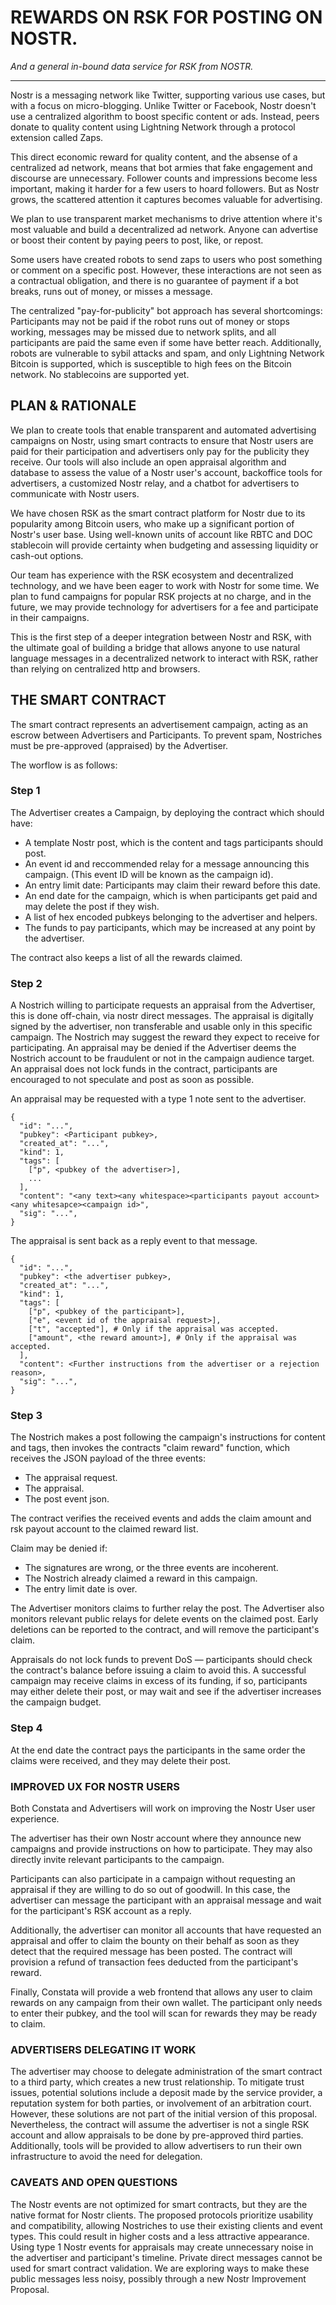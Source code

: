 # REWARDS ON RSK FOR POSTING ON NOSTR.
_And a general in-bound data service for RSK from NOSTR._

***

Nostr is a messaging network like Twitter, supporting various use cases, but with a focus on micro-blogging. Unlike Twitter or Facebook, Nostr doesn't use a centralized algorithm to boost specific content or ads. Instead, peers donate to quality content using Lightning Network through a protocol extension called Zaps.

This direct economic reward for quality content, and the absense of a centralized ad network, means that bot armies that fake engagement and discourse are unnecessary. Follower counts and impressions become less important, making it harder for a few users to hoard followers. But as Nostr grows, the scattered attention it captures becomes valuable for advertising.

We plan to use transparent market mechanisms to drive attention where it's most valuable and build a decentralized ad network. Anyone can advertise or boost their content by paying peers to post, like, or repost.

Some users have created robots to send zaps to users who post something or comment on a specific post. However, these interactions are not seen as a contractual obligation, and there is no guarantee of payment if a bot breaks, runs out of money, or misses a message.

The centralized "pay-for-publicity" bot approach has several shortcomings: Participants may not be paid if the robot runs out of money or stops working, messages may be missed due to network splits, and all participants are paid the same even if some have better reach. Additionally, robots are vulnerable to sybil attacks and spam, and only Lightning Network Bitcoin is supported, which is susceptible to high fees on the Bitcoin network. No stablecoins are supported yet.

## PLAN &amp; RATIONALE

We plan to create tools that enable transparent and automated advertising campaigns on Nostr, using smart contracts to ensure that Nostr users are paid for their participation and advertisers only pay for the publicity they receive. Our tools will also include an open appraisal algorithm and database to assess the value of a Nostr user's account, backoffice tools for advertisers, a customized Nostr relay, and a chatbot for advertisers to communicate with Nostr users.

We have chosen RSK as the smart contract platform for Nostr due to its popularity among Bitcoin users, who make up a significant portion of Nostr's user base. Using well-known units of account like RBTC and DOC stablecoin will provide certainty when budgeting and assessing liquidity or cash-out options.

Our team has experience with the RSK ecosystem and decentralized technology, and we have been eager to work with Nostr for some time. We plan to fund campaigns for popular RSK projects at no charge, and in the future, we may provide technology for advertisers for a fee and participate in their campaigns.

This is the first step of a deeper integration between Nostr and RSK, with the ultimate goal of building a bridge that allows anyone to use natural language messages in a decentralized network to interact with RSK, rather than relying on centralized http and browsers.

## THE SMART CONTRACT

The smart contract represents an advertisement campaign, acting as an escrow between Advertisers and Participants. To prevent spam, Nostriches must be pre-approved (appraised) by the Advertiser.

The worflow is as follows:

### Step 1
The Advertiser creates a Campaign, by deploying the contract which should have:
  - A template Nostr post, which is the content and tags participants should post.
  - An event id and reccommended relay for a message announcing this campaign. (This event ID will be known as the campaign id).
  - An entry limit date: Participants may claim their reward before this date.
  - An end date for the campaign, which is when participants get paid and may delete the post if they wish.
  - A list of hex encoded pubkeys belonging to the advertiser and helpers.
  - The funds to pay participants, which may be increased at any point by the advertiser.

The contract also keeps a list of all the rewards claimed.

### Step 2
A Nostrich willing to participate requests an appraisal from the Advertiser, this is done off-chain, via nostr direct messages.
The appraisal is digitally signed by the advertiser, non transferable and usable only in this specific campaign.
The Nostrich may suggest the reward they expect to receive for participating.
An appraisal may be denied if the Advertiser deems the Nostrich account to be fraudulent or not in the campaign audience target.
An appraisal does not lock funds in the contract, participants are encouraged to not speculate and post as soon as possible.

An appraisal may be requested with a type 1 note sent to the advertiser.
```
{
  "id": "...",
  "pubkey": <Participant pubkey>,
  "created_at": "...",
  "kind": 1,
  "tags": [
    ["p", <pubkey of the advertiser>],
    ...
  ],
  "content": "<any text><any whitespace><participants payout account><any whitesapce><campaign id>",
  "sig": "...",
}
```

The appraisal is sent back as a reply event to that message.
```
{
  "id": "...",
  "pubkey": <the advertiser pubkey>,
  "created_at": "...",
  "kind": 1,
  "tags": [
    ["p", <pubkey of the participant>],
    ["e", <event id of the appraisal request>],
    ["t", "accepted"], # Only if the appraisal was accepted.
    ["amount", <the reward amount>], # Only if the appraisal was accepted.
  ],
  "content": <Further instructions from the advertiser or a rejection reason>,
  "sig": "...",
}
```

### Step 3
The Nostrich makes a post following the campaign's instructions for content and tags, then invokes the contracts "claim reward" function,
which receives the JSON payload of the three events:
  - The appraisal request.
  - The appraisal.
  - The post event json.

The contract verifies the received events and adds the claim amount and rsk payout account to the claimed reward list.

Claim may be denied if: 
  - The signatures are wrong, or the three events are incoherent.
  - The Nostrich already claimed a reward in this campaign.
  - The entry limit date is over.

The Advertiser monitors claims to further relay the post. 
The Advertiser also monitors relevant public relays for delete events on the claimed post.
Early deletions can be reported to the contract, and will remove the participant's claim.

Appraisals do not lock funds to prevent DoS &mdash; participants should check the contract's balance before issuing a claim to avoid this.
A successful campaign may receive claims in excess of its funding, if so, participants may either delete their post, or may wait and see if the advertiser increases the campaign budget.
  
### Step 4
At the end date the contract pays the participants in the same order the claims were received, and they may delete their post.



### IMPROVED UX FOR NOSTR USERS

Both Constata and Advertisers will work on improving the Nostr User user experience.

The advertiser has their own Nostr account where they announce new campaigns and provide instructions on how to participate. They may also directly invite relevant participants to the campaign.

Participants can also participate in a campaign without requesting an appraisal if they are willing to do so out of goodwill. In this case, the advertiser can message the participant with an appraisal message and wait for the participant's RSK account as a reply.

Additionally, the advertiser can monitor all accounts that have requested an appraisal and offer to claim the bounty on their behalf as soon as they detect that the required message has been posted. The contract will provision a refund of transaction fees deducted from the participant's reward.

Finally, Constata will provide a web frontend that allows any user to claim rewards on any campaign from their own wallet. The participant only needs to enter their pubkey, and the tool will scan for rewards they may be ready to claim.

### ADVERTISERS DELEGATING IT WORK

The advertiser may choose to delegate administration of the smart contract to a third party, which creates a new trust relationship. To mitigate trust issues, potential solutions include a deposit made by the service provider, a reputation system for both parties, or involvement of an arbitration court. However, these solutions are not part of the initial version of this proposal. Nevertheless, the contract will assume the advertiser is not a single RSK account and allow appraisals to be done by pre-approved third parties. Additionally, tools will be provided to allow advertisers to run their own infrastructure to avoid the need for delegation.

### CAVEATS AND OPEN QUESTIONS

The Nostr events are not optimized for smart contracts, but they are the native format for Nostr clients. The proposed protocols prioritize usability and compatibility, allowing Nostriches to use their existing clients and event types. This could result in higher costs and a less attractive appearance. Using type 1 Nostr events for appraisals may create unnecessary noise in the advertiser and participant's timeline. Private direct messages cannot be used for smart contract validation. We are exploring ways to make these public messages less noisy, possibly through a new Nostr Improvement Proposal.
